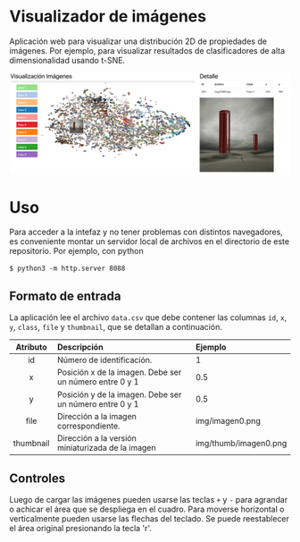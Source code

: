 # Visualizador de imágenes

Aplicación web para visualizar una distribución 2D de propiedades de imágenes. Por ejemplo, para visualizar resultados de clasificadores de alta dimensionalidad usando t-SNE.

![Screenshot](https://github.com/fcortes/tsne-image-web-visualizer/raw/master/screenshot.png "Screenshot")


# Uso
Para acceder a la intefaz y no tener problemas con distintos navegadores, es conveniente montar un servidor local de archivos en el directorio de este repositorio. Por ejemplo, con python

    $ python3 -m http.server 8088

## Formato de entrada
La aplicación lee el archivo `data.csv` que debe contener las columnas `id`, `x`, `y`, `class`, `file` y `thumbnail`, que se detallan a continuación.

| Atributo    | Descripción                                              | Ejemplo               |
|:-----------:|:---------------------------------------------------------|:-----------------------|
| id          | Número de identificación.                                | 1                     |
| x           | Posición x de la imagen. Debe ser un número entre 0 y 1  | 0.5                   |
| y           | Posición y de la imagen. Debe ser un número entre 0 y 1  | 0.5                   |
| file        | Dirección a la imagen correspondiente.                   | img/imagen0.png       |
| thumbnail   | Dirección a la versión miniaturizada de la imagen        | img/thumb/imagen0.png |

## Controles
Luego de cargar las imágenes pueden usarse las teclas `+` y `-` para agrandar o achicar el área que se despliega en el cuadro. Para moverse horizontal o verticalmente pueden usarse las flechas del teclado.
Se puede reestablecer el área original presionando la tecla 'r'.

